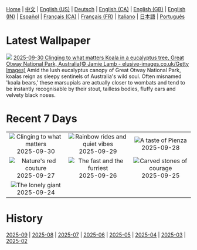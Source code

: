 [Home](../README.md) | [中文](zh-CN.md) | [English (US)](en-US.md) | [Deutsch](de-DE.md) | [English (CA)](en-CA.md) | [English (GB)](en-GB.md) | [English (IN)](en-IN.md) | [Español](es-ES.md) | [Français (CA)](fr-CA.md) | [Français (FR)](fr-FR.md) | [Italiano](it-IT.md) | [日本語](ja-JP.md) | [Português](pt-BR.md)

# Latest Wallpaper
![](https://www.bing.com/th?id=OHR.EucalyptusKoala_EN-CA8939050680_UHD.jpg)
[2025-09-30 Clinging to what matters Koala in a eucalyptus tree, Great Otway National Park, Australia(© Jamie Lamb - elusive-images.co.uk/Getty Images)](https://www.bing.com/th?id=OHR.EucalyptusKoala_EN-CA8939050680_UHD.jpg)
Amid the lush eucalyptus canopy of Great Otway National Park, koalas reign as sleepy sentinels of Australia's wild soul. Often misnamed 'koala bears,' these marsupials are actually closer to wombats and tend to be instantly recognisable by their stout, tailless bodies, fluffy ears and velvety black noses.

# Recent 7 Days
|  |  |  |
|:---:|:---:|:---:|
| ![](https://www.bing.com/th?id=OHR.EucalyptusKoala_EN-CA8939050680_400x240.jpg "Clinging to what matters") 2025-09-30 | ![](https://www.bing.com/th?id=OHR.HoutenHouses_EN-CA8693710238_400x240.jpg "Rainbow rides and quiet vibes") 2025-09-29 | ![](https://www.bing.com/th?id=OHR.PienzaItaly_EN-CA8507230327_400x240.jpg "A taste of Pienza") 2025-09-28 |
| ![](https://www.bing.com/th?id=OHR.RedMapleleaf_EN-CA8222399050_400x240.jpg "Nature's red couture") 2025-09-27 | ![](https://www.bing.com/th?id=OHR.AutumnChipmunk_EN-CA7669023856_400x240.jpg "The fast and the furriest") 2025-09-26 | ![](https://www.bing.com/th?id=OHR.FortChittorgarh_EN-CA6914700264_400x240.jpg "Carved stones of courage") 2025-09-25 |
| ![](https://www.bing.com/th?id=OHR.BearLodge_EN-CA5941138960_400x240.jpg "The lonely giant") 2025-09-24 |  |  |

# History
[2025-09](../archives/wallpaper/en-CA/w_2025_09.md) | [2025-08](../archives/wallpaper/en-CA/w_2025_08.md) | [2025-07](../archives/wallpaper/en-CA/w_2025_07.md) | [2025-06](../archives/wallpaper/en-CA/w_2025_06.md) | [2025-05](../archives/wallpaper/en-CA/w_2025_05.md) | [2025-04](../archives/wallpaper/en-CA/w_2025_04.md) | [2025-03](../archives/wallpaper/en-CA/w_2025_03.md) | [2025-02](../archives/wallpaper/en-CA/w_2025_02.md)
